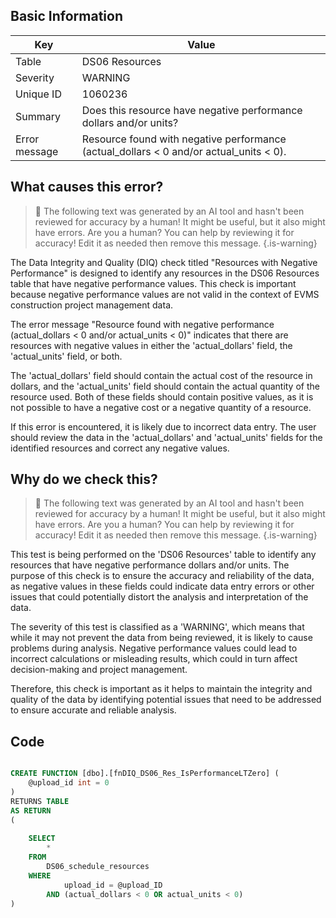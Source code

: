 ## Basic Information
| Key         | Value          |
|-------------|----------------|
| Table       | DS06 Resources |
| Severity    | WARNING |
| Unique ID   | 1060236   |
| Summary     | Does this resource have negative performance dollars and/or units? |
| Error message | Resource found with negative performance (actual_dollars < 0 and/or actual_units < 0). |

## What causes this error?

> :robot: The following text was generated by an AI tool and hasn't been reviewed for accuracy by a human! It might be useful, but it also might have errors. Are you a human? You can help by reviewing it for accuracy! Edit it as needed then remove this message.
{.is-warning}

The Data Integrity and Quality (DIQ) check titled "Resources with Negative Performance" is designed to identify any resources in the DS06 Resources table that have negative performance values. This check is important because negative performance values are not valid in the context of EVMS construction project management data.

The error message "Resource found with negative performance (actual_dollars < 0 and/or actual_units < 0)" indicates that there are resources with negative values in either the 'actual_dollars' field, the 'actual_units' field, or both. 

The 'actual_dollars' field should contain the actual cost of the resource in dollars, and the 'actual_units' field should contain the actual quantity of the resource used. Both of these fields should contain positive values, as it is not possible to have a negative cost or a negative quantity of a resource. 

If this error is encountered, it is likely due to incorrect data entry. The user should review the data in the 'actual_dollars' and 'actual_units' fields for the identified resources and correct any negative values.
## Why do we check this?

> :robot: The following text was generated by an AI tool and hasn't been reviewed for accuracy by a human! It might be useful, but it also might have errors. Are you a human? You can help by reviewing it for accuracy! Edit it as needed then remove this message.
{.is-warning}

This test is being performed on the 'DS06 Resources' table to identify any resources that have negative performance dollars and/or units. The purpose of this check is to ensure the accuracy and reliability of the data, as negative values in these fields could indicate data entry errors or other issues that could potentially distort the analysis and interpretation of the data.

The severity of this test is classified as a 'WARNING', which means that while it may not prevent the data from being reviewed, it is likely to cause problems during analysis. Negative performance values could lead to incorrect calculations or misleading results, which could in turn affect decision-making and project management.

Therefore, this check is important as it helps to maintain the integrity and quality of the data by identifying potential issues that need to be addressed to ensure accurate and reliable analysis.
## Code

```sql

CREATE FUNCTION [dbo].[fnDIQ_DS06_Res_IsPerformanceLTZero] (
	@upload_id int = 0
)
RETURNS TABLE
AS RETURN
(
	
	SELECT
		*
	FROM
		DS06_schedule_resources
	WHERE
			upload_id = @upload_ID
		AND (actual_dollars < 0 OR actual_units < 0)
)
```
